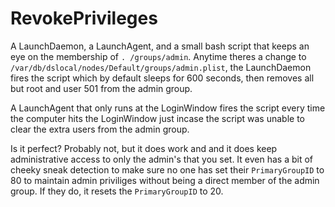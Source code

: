 # RevokePrivileges
A LaunchDaemon, a LaunchAgent, and a small bash script that keeps an eye on the membership of `. /groups/admin`. Anytime theres a change to `/var/db/dslocal/nodes/Default/groups/admin.plist`, the LaunchDaemon fires the script which by default sleeps for 600 seconds, then removes all but root and user 501 from the admin group.

A LaunchAgent that only runs at the LoginWindow fires the script every time the computer hits the LoginWindow just incase the script was unable to clear the extra users from the admin group.

Is it perfect? Probably not, but it does work and and it does keep administrative access to only the admin's that you set. It even has a bit of cheeky sneak detection to make sure no one has set their `PrimaryGroupID` to 80 to maintain admin priviliges without being a direct member of the admin group. If they do, it resets the `PrimaryGroupID` to 20.
